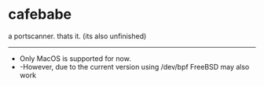 # cafebabe
a portscanner. thats it. (its also unfinished)  

------------
- Only MacOS is supported for now.
- -However, due to the current version using /dev/bpf FreeBSD may also work
